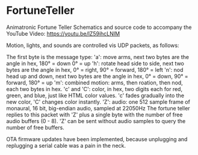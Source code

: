 # FortuneTeller
Animatronic Fortune Teller
Schematics and source code to accompany the YouTube Video: https://youtu.be/lZ59ihcLNIM

Motion, lights, and sounds are controlled vis UDP packets, as follows:

The first byte is the message type:
'a': move arms, next two bytes are the angle in hex, 180° = down  0° = up
'h': rotate head side to side, next two bytes are the angle in hex, 0° = right, 90° = forward, 180° = left
'n': nod head up and down, next two bytes are the angle in hex, 0° = down, 90° = forward, 180° = up
'm': combined motion: arms, then roation, then nod, each two bytes in hex.
'c' and 'C': color, in hex, two digits each for red, green, and blue, just like HTML color values.
  'c' fades gradually into the new color, 'C' changes color instantly.
'Z': audio: one 512 sample frame of monaural, 16 bit, big-endian audio, sampled at 22050Hz
  The fortune teller replies to this packet with 'Z' plus a single byte with the number of free audio buffers (0 - 8).
  'Z' can be sent without audio samples to query the number of free buffers.
  
OTA firmware updates have been implemented, because unplugging and replugging a serial cable was a pain in the neck.

